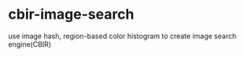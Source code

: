 # cbir-image-search
use image hash, region-based color histogram to create image search engine(CBIR)
